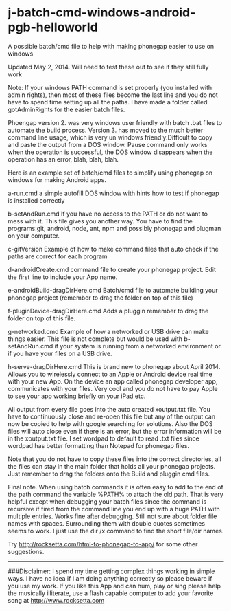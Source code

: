 j-batch-cmd-windows-android-pgb-helloworld
==========================================

A possible batch/cmd file to help with making phonegap easier to use on windows


Updated May 2, 2014. Will need to test these out to see if they still fully work




Note: If your windows PATH command is set properly (you installed with admin rights), then most of these files become the last line and you do not have to spend time setting up all the paths. I have made a folder called gotAdminRights for the easier batch files.





Phoengap version 2. was very windows user friendly with batch .bat files to automate the build process. Version 3. has moved to the much better command line usage, which is very un windows friendly.Difficult to copy and paste the output from a DOS window. Pause command only works when the operation is successful, the DOS window disappears when the operation has an error, blah, blah, blah.


Here is an example set of batch/cmd files to simplify using phonegap on windows for making Android apps.


a-run.cmd     a simple autofill DOS window with hints how to test if phonegap is installed correctly
	
b-setAndRun.cmd     If you have no access to the PATH or do not want to mess with it. This file gives you another way. You have to find the programs:git, android, node, ant, npm and possibly phonegap and plugman on your computer.
	
c-gitVersion      Example of how to make command files that auto check if the paths are correct for each program
	
d-androidCreate.cmd    command file to create your phonegap project. Edit the first line to include your App name.
	
e-androidBuild-dragDirHere.cmd    Batch/cmd file to automate building your phonegap project (remember to drag the folder on top of this file)
	
	
f-pluginDevice-dragDirHere.cmd   Adds a pluggin remember to drag the folder on top of this file.


g-networked.cmd  Example of how a networked or USB drive can make things easier. This file is not complete but would be used with b-setAndRun.cmd if your system is running from a networked environment or if you have your files on a USB drive.

h-serve-dragDirHere.cmd   This is brand new to phonegap about April 2014. Allows you to wirelessly connect to an Apple or Android device real time with your new App.  On the device an app called phonegap developer app, communicates with your files. Very cool and you do not have to pay Apple to see your app working briefly on your iPad etc.

	
All output from every file goes into the auto created xoutput.txt file. You have to continuously close and re-open this file but any of the output can now be copied to help with google searching for solutions. Also the DOS files will auto close even if there is an error, but the error information will be in the xoutput.txt file. I set wordpad to default to read .txt files since wordpad has better formatting than Notepad for phonegap files.
	
Note that you do not have to copy these files into the correct directories, all the files can stay in the main folder that holds all your phonegap projects. Just remember to drag the folders onto the Build and pluggin cmd files.
	
	
	
	
Final note. When using batch commands it is often easy to add to the end of the path command the variable %PATH% to attach the old path. That is very helpful except when debugging your batch files since the command is recursive if fired from the command line you end up with a huge PATH with multiple entries. Works fine after debugging. Still not sure about folder file names with spaces. Surrounding them with double quotes sometimes seems to work. I just use the dir /x command to find the short file/dir names. 

Try http://rocksetta.com/html-to-phonegap-to-app/ for some other suggestions.	
	
	

************************************************************************************************************

###Disclaimer: I spend my time getting complex things working in simple ways. I have no idea if I am doing anything correctly so please beware if you use my work. If you like this App and can hum, play or sing please help the musically illiterate, use a flash capable computer to add your favorite song at http://www.rocksetta.com 


	
